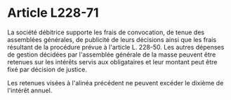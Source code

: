 # Article L228-71

La société débitrice supporte les frais de convocation, de tenue des assemblées générales, de publicité de leurs décisions ainsi que les frais résultant de la procédure prévue à l'article L. 228-50. Les autres dépenses de gestion décidées par l'assemblée générale de la masse peuvent être retenues sur les intérêts servis aux obligataires et leur montant peut être fixé par décision de justice.

Les retenues visées à l'alinéa précédent ne peuvent excéder le dixième de l'intérêt annuel.
